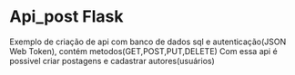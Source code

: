 # Api_post Flask

Exemplo de criação de api com banco de dados sql e autenticação(JSON Web Token), contém metodos(GET,POST,PUT,DELETE) 
Com essa api é possivel criar postagens e cadastrar autores(usuários)
